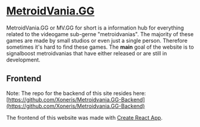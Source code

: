 # [MetroidVania.GG](https://metroidvania.gg)

MetroidVania.GG or MV.GG for short is a information hub for everything related to the videogame sub-gerne "metroidvanias". The majority of these games are made by small studios or even just a single person. Therefore sometimes it's hard to find these games. 
The **main** goal of the website is to signalboost metroidvanias that have either released or are still in development. 

## Frontend

Note: The repo for the backend of this site resides here: [https://github.com/Xoneris/Metroidvania.GG-Backend](https://github.com/Xoneris/Metroidvania.GG-Backend)

The frontend of this website was made with [Create React App](https://github.com/facebook/create-react-app).